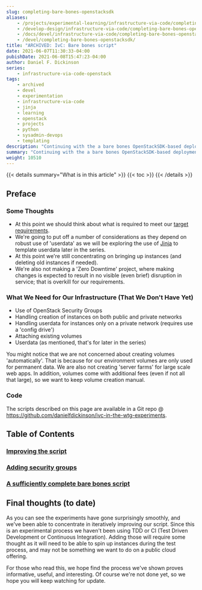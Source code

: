 ```yaml
---
slug: completing-bare-bones-openstacksdk
aliases:
    - /projects/experimental-learning/infrastructure-via-code/completing-bare-bones-openstacksdk/
    - /develop-design/infrastructure-via-code/completing-bare-bones-openstacksdk/
    - /docs/devel/infrastructure-via-code/completing-bare-bones-openstacksdk/
    - /devel/completing-bare-bones-openstacksdk/
title: "ARCHIVED: IvC: Bare bones script"
date: 2021-06-07T11:30:33-04:00
pubishDate: 2021-06-08T15:47:23-04:00
author: Daniel F. Dickinson
series:
    - infrastructure-via-code-openstack
tags:
    - archived
    - devel
    - experimentation
    - infrastructure-via-code
    - jinja
    - learning
    - openstack
    - projects
    - python
    - sysadmin-devops
    - templating
description: "Continuing with the a bare bones OpenStackSDK-based deployment of instances"
summary: "Continuing with the a bare bones OpenStackSDK-based deployment of instances"
weight: 10510
---
```


{{< details summary="What is in this article" >}}
{{< toc >}}
{{< /details >}}

## Preface

### Some Thoughts

* At this point we should think about what is required to meet our [target requirements](../_index.md#requirements-targeted).
* We're going to put off a number of considerations as they depend on robust use of 'userdata' as we will be exploring the use of [Jinja](https://jinja.palletsprojects.com/) to template userdata later in the series.
* At this point we're still concentrating on bringing up instances (and deleting old instances if needed).
* We're also not making a 'Zero Downtime' project, where making changes is expected to result in no visible (even brief) disruption in service; that is overkill for our requirements.

### What We Need for Our Infrastructure (That We Don't Have Yet)

* Use of OpenStack Security Groups
* Handling creation of instances on both public and private networks
* Handling userdata for instances only on a private network (requires use a 'config drive')
* Attaching existing volumes
* Userdata (as mentioned, that's for later in the series)

You might notice that we are not concerned about creating volumes 'automatically'. That is because for our environment volumes are only used for permanent data. We are also not creating 'server farms' for large scale web apps. In addition, volumes come with additional fees (even if not all that large), so we want to keep volume creation manual.

### Code

The scripts described on this page are available in a Git repo @ <https://github.com/danielfdickinson/ivc-in-the-wtg-experiments>.

## Table of Contents

### [Improving the script](improving-the-script.md)

### [Adding security groups](adding-security-groups.md)

### [A sufficiently complete bare bones script](a-sufficiently-complete-bare-bones-script.md)

## Final thoughts (to date)

As you can see the experiments have gone surprisingly smoothly, and we've been able to concentrate in iteratively improving our script. Since this is an experimental process we haven't been using TDD or CI (Test Driven Development or Continuous Integration). Adding those will require some thought as it will need to be able to spin up instances during the test process, and may not be something we want to do on a public cloud offering.

For those who read this, we hope find the process we've shown proves informative, useful, and interesting. Of course we're not done yet, so we hope you will keep watching for update.
